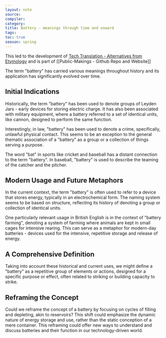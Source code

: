 ```yaml
---
layout: note
source:
compiler:
category:
title: Battery - meanings through time and onward
tags:
toc: true
season: spring
---
```

This led to the development of [Tech Translation - Alternatives from Etymology](https://micahchoo.github.io/Public-Making/Tech-Translation-Alternatives-from-Etymology.html)
and is part of [[Public-Makings - Github Repo and Website]]

The term "battery" has carried various meanings throughout history and its application has significantly evolved over time.

## Initial Indications

Historically, the term "battery" has been used to denote groups of Leyden Jars - early devices for storing electric charge. It has also been associated with military equipment, where a battery referred to a set of identical units, like cannon, designed to perform the same function.

Interestingly, in law, "battery" has been used to denote a crime, specifically, unlawful physical contact. This seems to be an exception to the general thematic association of a "battery" as a group or a collection of things serving a purpose.

The word "bat" in sports like cricket and baseball has a distant connection to the term "battery". In baseball, "battery" is used to describe the teaming of the catcher and the pitcher.

## Modern Usage and Future Metaphors

In the current context, the term "battery" is often used to refer to a device that stores energy, typically in an electrochemical form. The naming system seems to be based on structure, reflecting its history of denoting a group or collection of identical units.

One particularly relevant usage in British English is in the context of "battery farming", denoting a system of farming where animals are kept in small cages for intensive rearing. This can serve as a metaphor for modern-day batteries - devices used for the intensive, repetitive storage and release of energy.

## A Comprehensive Definition

Taking into account these historical and current uses, we might define a "battery" as a repetitive group of elements or actions, designed for a specific purpose or effect, often related to striking or building capacity to strike.

## Reframing the Concept

Could we reframe the concept of a battery by focusing on cycles of filling and depleting, akin to reservoirs? This shift could emphasize the dynamic nature of energy storage and use, rather than the static conception of a mere container. This reframing could offer new ways to understand and discuss batteries and their function in our technology-driven world.